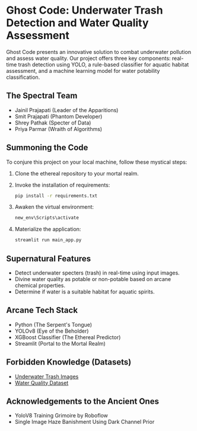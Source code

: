 # Ghost Code: Underwater Trash Detection and Water Quality Assessment

Ghost Code presents an innovative solution to combat underwater pollution and assess water quality. Our project offers three key components: real-time trash detection using YOLO, a rule-based classifier for aquatic habitat assessment, and a machine learning model for water potability classification.

## The Spectral Team

- Jainil Prajapati (Leader of the Apparitions)
- Smit Prajapati (Phantom Developer)
- Shrey Pathak (Specter of Data)
- Priya Parmar (Wraith of Algorithms)

## Summoning the Code

To conjure this project on your local machine, follow these mystical steps:

1. Clone the ethereal repository to your mortal realm.
2. Invoke the installation of requirements:

   ```bash
   pip install -r requirements.txt
   ```

3. Awaken the virtual environment:

   ```bash
   new_env\Scripts\activate
   ```

4. Materialize the application:

   ```bash
   streamlit run main_app.py
   ```

## Supernatural Features

- Detect underwater specters (trash) in real-time using input images.
- Divine water quality as potable or non-potable based on arcane chemical properties.
- Determine if water is a suitable habitat for aquatic spirits.

## Arcane Tech Stack

- Python (The Serpent's Tongue)
- YOLOv8 (Eye of the Beholder)
- XGBoost Classifier (The Ethereal Predictor)
- Streamlit (Portal to the Mortal Realm)

## Forbidden Knowledge (Datasets)

- [Underwater Trash Images](https://universe.roboflow.com/neural-ocean/neural_ocean)
- [Water Quality Dataset](https://www.kaggle.com/datasets/naiborhujosua/predict-the-quality-of-freshwater)

## Acknowledgements to the Ancient Ones

- YoloV8 Training Grimoire by Roboflow
- Single Image Haze Banishment Using Dark Channel Prior
